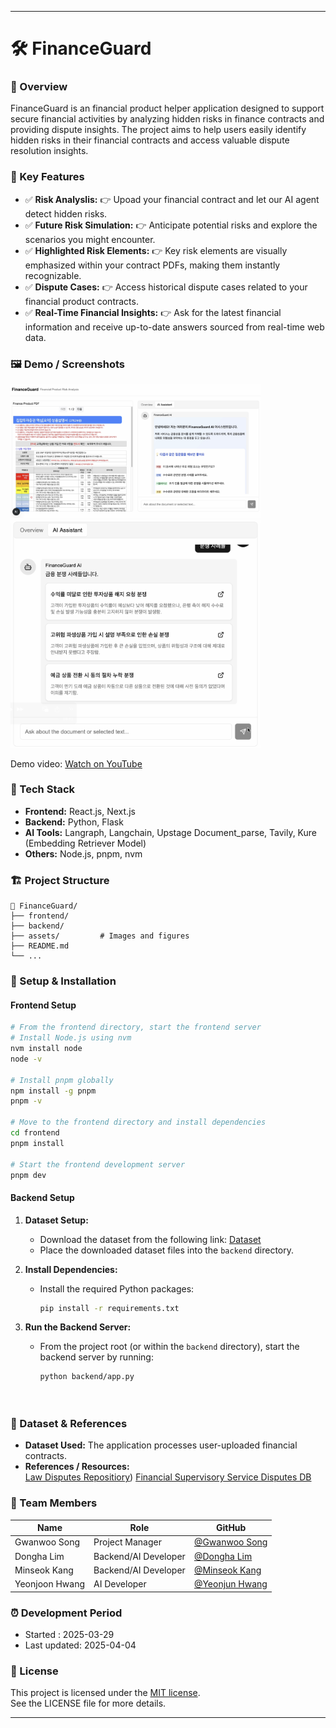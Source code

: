 
---

# 🛠️ FinanceGuard

### 📌 Overview
FinanceGuard is an financial product helper application designed to support secure financial activities by analyzing hidden risks in finance contracts and providing dispute insights. The project aims to help users easily identify hidden risks in their financial contracts and access valuable dispute resolution insights.

### 🚀 Key Features
- ✅ **Risk Analyslis:** 👉 Upoad your financial contract and let our AI agent detect hidden risks. 
- ✅ **Future Risk Simulation:** 👉 Anticipate potential risks and explore the scenarios you might encounter.
- ✅ **Highlighted Risk Elements:** 👉 Key risk elements are visually emphasized within your contract PDFs, making them instantly recognizable.
- ✅ **Dispute Cases:** 👉 Access historical dispute cases related to your financial product contracts.
- ✅ **Real-Time Financial Insights:** 👉 Ask for the latest financial information and receive up-to-date answers sourced from real-time web data.


### 🖼️ Demo / Screenshots
<img src="./fig_main.png" alt="FinanceGuard Main" width="400" />
<img src="./fig_dispute_cases.png" alt="FinanceGuard Disputes" width="400" />


Demo video: [Watch on YouTube](https://youtu.be/2wOQsErrCi4)

### 🧩 Tech Stack
- **Frontend:** React.js, Next.js
- **Backend:** Python, Flask
- **AI Tools:** Langraph, Langchain, Upstage Document_parse, Tavily, Kure (Embedding Retriever Model)
- **Others:** Node.js, pnpm, nvm

### 🏗️ Project Structure
```
📁 FinanceGuard/
├── frontend/
├── backend/
├── assets/         # Images and figures
├── README.md
└── ...
```

### 🔧 Setup & Installation

#### Frontend Setup
```bash
# From the frontend directory, start the frontend server
# Install Node.js using nvm
nvm install node
node -v

# Install pnpm globally
npm install -g pnpm
pnpm -v

# Move to the frontend directory and install dependencies
cd frontend
pnpm install

# Start the frontend development server
pnpm dev
```

#### Backend Setup
1. **Dataset Setup:**
   - Download the dataset from the following link: [Dataset](https://drive.google.com/drive/folders/1ooK6OK98GsHZ2eUm2GEqsyjdI-dj6bIx)
   - Place the downloaded dataset files into the `backend` directory.

2. **Install Dependencies:**
   - Install the required Python packages:
     ```bash
     pip install -r requirements.txt
     ```

3. **Run the Backend Server:**
   - From the project root (or within the `backend` directory), start the backend server by running:
     ```bash
     python backend/app.py




### 📁 Dataset & References
- **Dataset Used:** The application processes user-uploaded financial contracts.
- **References / Resources:**  
  [Law Disputes Repositiory](https://www.aihub.or.kr/aihubdata/data/view.do?currMenu=&topMenu=&aihubDataSe=data&dataSetSn=71610 ))
  [Financial Supervisory Service Disputes DB](https://www.fss.or.kr/fss/job/fvsttPrcdnt/list.do?menuNo=200179)
  
  
### 🙌 Team Members

| Name           | Role                            | GitHub                                             |
|--------------  |-----------------------------    |----------------------------------------------------|
| Gwanwoo Song   | Project Manager                 | [@Gwanwoo Song](https://github.com/longway13)      |
| Dongha Lim     | Backend/AI Developer            | [@Dongha Lim](https://github.com/donghalim7)       |
| Minseok Kang   | Backend/AI Developer            | [@Minseok Kang](https://github.com/k5911839)       |
| Yeonjoon Hwang | AI Developer                    | [@Yeonjun Hwang](https://github.com/HwangYeonjun01)|

### ⏰ Development Period
- Started     : 2025-03-29
- Last updated: 2025-04-04

### 📄 License
This project is licensed under the [MIT license](https://opensource.org/licenses/MIT).  
See the LICENSE file for more details.



---

